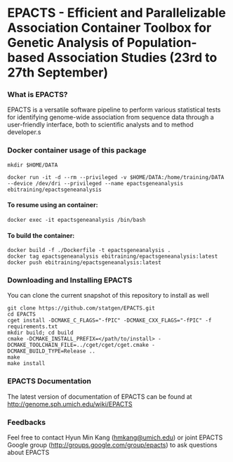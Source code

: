 # EPACTS - Efficient and Parallelizable Association Container Toolbox for Genetic Analysis of Population-based Association Studies (23rd to 27th September)

### What is EPACTS?

EPACTS is a versatile software pipeline to perform various statistical tests for identifying genome-wide association from sequence data through a user-friendly interface, both to scientific analysts and to method developer.s

### Docker container usage of this package 

```Shell
mkdir $HOME/DATA

docker run -it -d --rm --privileged -v $HOME/DATA:/home/training/DATA --device /dev/dri --privileged --name epactsgeneanalysis ebitraining/epactsgeneanalysis
```

#### To resume using an container:

```Shell
docker exec -it epactsgeneanalysis /bin/bash
```

#### To build the container:

```Shell
docker build -f ./Dockerfile -t epactsgeneanalysis .
docker tag epactsgeneanalysis ebitraining/epactsgeneanalysis:latest
docker push ebitraining/epactsgeneanalysis:latest
```

### Downloading and Installing EPACTS

You can clone the current snapshot of this repository to install as well

```Shell
git clone https://github.com/statgen/EPACTS.git
cd EPACTS
cget install -DCMAKE_C_FLAGS="-fPIC" -DCMAKE_CXX_FLAGS="-fPIC" -f requirements.txt
mkdir build; cd build
cmake -DCMAKE_INSTALL_PREFIX=</path/to/install> -DCMAKE_TOOLCHAIN_FILE=../cget/cget/cget.cmake -DCMAKE_BUILD_TYPE=Release ..
make
make install
```

### EPACTS Documentation

The latest version of documentation of EPACTS can be found at
http://genome.sph.umich.edu/wiki/EPACTS

### Feedbacks

Feel free to contact Hyun Min Kang (hmkang@umich.edu) or joint EPACTS Google group (http://groups.google.com/group/epacts) to ask questions about EPACTS
